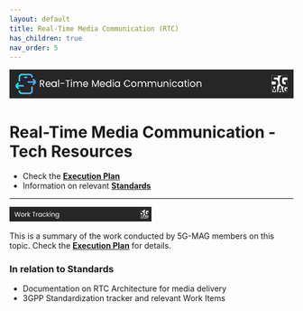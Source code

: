 ```yaml
---
layout: default
title: Real-Time Media Communication (RTC)
has_children: true
nav_order: 5
---
```


<img src="../assets/images/Banner_RTC.png" /> 

# Real-Time Media Communication - Tech Resources

* Check the [**Execution Plan**](https://github.com/orgs/5G-MAG/projects/44/views/19)
* Information on relevant [**Standards**](https://5g-mag.github.io/Standards/pages/rtc.html)

---

<img src="../assets/images/Banner_WorkTracking.png" width="50%" /> 

This is a summary of the work conducted by 5G-MAG members on this topic. Check the [**Execution Plan**](https://github.com/orgs/5G-MAG/projects/44/views/19) for details.

### In relation to Standards
* Documentation on RTC Architecture for media delivery
* 3GPP Standardization tracker and relevant Work Items
